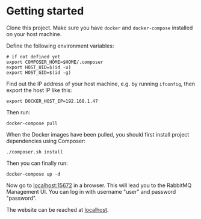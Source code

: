 # Getting started

Clone this project. Make sure you have `docker` and `docker-compose` installed on your host machine.

Define the following environment variables:

    # if not defined yet
    export COMPOSER_HOME=$HOME/.composer
    export HOST_UID=$(id -u)
    export HOST_GID=$(id -g)

Find out the IP address of your host machine, e.g. by running `ifconfig`, then export the host IP like this:

    export DOCKER_HOST_IP=192.168.1.47

Then run:

    docker-compose pull

When the Docker images have been pulled, you should first install project dependencies using Composer:

    ./composer.sh install

Then you can finally run:


    docker-compose up -d

Now go to [localhost:15672](http://localhost:15672/) in a browser. This will lead you to the RabbitMQ Management UI. You can log in with username "user" and password "password".

The website can be reached at [localhost](http://localhost).

